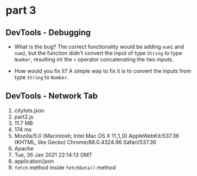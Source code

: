 # part 3

## DevTools - Debugging
- What is the bug?
The correct functionality would be adding `num1` and `num2`, but the function didn't convert the input of type `String` to type `Number`, resulting int the `+` operator concatenating the two inputs.

- How would you fix it?
A simple way to fix it is to convert the inputs from type `String` to `Number`.

## DevTools - Network Tab
1. citylots.json
2. part2.js
3. 11.7 MB
4. 174 ms
5. Mozilla/5.0 (Macintosh; Intel Mac OS X 11_1_0) AppleWebKit/537.36 (KHTML, like Gecko) Chrome/88.0.4324.96 Safari/537.36
6. Apache
7. Tue, 26 Jan 2021 22:14:13 GMT
8. application/json
9. `fetch` method inside `fetchData()` method